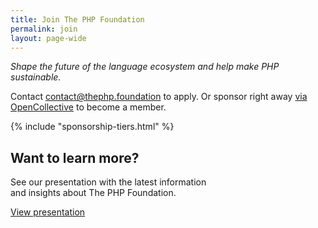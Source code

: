 ```yaml
---
title: Join The PHP Foundation
permalink: join
layout: page-wide
---
```


_Shape the future of the language ecosystem and help make PHP sustainable._

Contact [contact@thephp.foundation](mailto:contact@thephp.foundation) to apply.
Or sponsor right away [via OpenCollective](https://opencollective.com/phpfoundation) to become a member.

{% include "sponsorship-tiers.html" %}

<div class="flex mt-12">
  <div class="flex-initial w-1/2 pr-2">
<h2 id="membership-deck">Want to learn more?</h2>

See our presentation with the latest information <br>
and insights about The PHP Foundation.

<div class="mt-6">
<a href="https://docs.google.com/presentation/d/1MT7wqcu31DZ7IHheCxWg_Bm01usP0Sh1hBwlqHuqiUE/export/pdf" class="button-link">View presentation</a>
</div>
</div>
  <div class="flex-initial w-1/2 ...">
    <img src="/assets/images/slides_img_join.png" alt="">
  </div>
</div>


